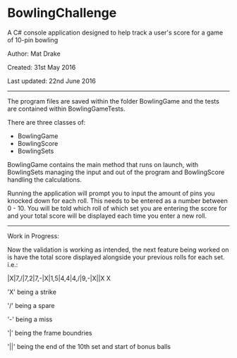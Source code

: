 # BowlingChallenge

A C# console application designed to help track a user's score for a game of 10-pin bowling

Author: Mat Drake

Created: 31st May 2016

Last updated: 22nd June 2016

----------

The program files are saved within the folder BowlingGame and the tests are contained within BowlingGameTests.

There are three classes of:
- BowlingGame
- BowlingScore
- BowlingSets

BowlingGame contains the main method that runs on launch, with BowlingSets managing the input and out of the program and BowlingScore handling the calculations.

Running the application will prompt you to input the amount of pins you knocked down for each roll. This needs to be entered as a number between 0 - 10. You will be told which roll of which set you are entering the score for and your total score will be displayed each time you enter a new roll.

----------

Work in Progress:

Now the validation is working as intended, the next feature being worked on is have the total score displayed alongside your previous rolls for each set. i.e.:

|X|7,/|7,2|7,-|X|1,5|4,4|4,/|9,-|X||X X


 'X'  being a strike
 
 '/'  being a spare
 
 '-'  being a miss
 
 '|'  being the frame boundries
 
 '||' being the end of the 10th set and start of bonus balls
